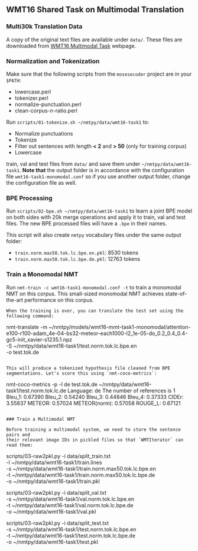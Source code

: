 WMT16 Shared Task on Multimodal Translation
---

### Multi30k Translation Data

A copy of the original text files are available under `data/`. These files are downloaded
from [WMT16 Multimodal Task](http://www.statmt.org/wmt16/multimodal-task.html) webpage.

### Normalization and Tokenization

Make sure that the following scripts from the `mosesecoder` project are in your `$PATH`:
  - lowercase.perl
  - tokenizer.perl
  - normalize-punctuation.perl
  - clean-corpus-n-ratio.perl

Run `scripts/01-tokenize.sh ~/nmtpy/data/wmt16-task1` to:

  - Normalize punctuations
  - Tokenize
  - Filter out sentences with length **&lt; 2** and **&gt; 50** (only for training corpus)
  - Lowercase

train, val and test files from `data/` and save them under `~/nmtpy/data/wmt16-task1`.
**Note that** the output folder is in accordance with the configuration file
`wmt16-task1-monomodal.conf` so if you use another output folder, change the configuration
file as well.

### BPE Processing

Run `scripts/02-bpe.sh ~/nmtpy/data/wmt16-task1` to learn a joint BPE model on both
sides with 20k merge operations and apply it to train, val and test files. The new BPE
processed files will have a `.bpe` in their names.

This script will also create `nmtpy` vocabulary files under the same output folder:
  - `train.norm.max50.tok.lc.bpe.en.pkl`: 8530 tokens 
  - `train.norm.max50.tok.lc.bpe.de.pkl`: 12763 tokens

### Train a Monomodal NMT

Run `nmt-train -c wmt16-task1-monomodal.conf -t` to train a monomodal NMT on this
corpus. This small-sized monomodal NMT achieves state-of-the-art performance on this corpus.

```
When the training is over, you can translate the test set using the following command:
```
nmt-translate -m ~/nmtpy/models/wmt16-mmt-task1-monomodal/attention-e100-r100-adam_4e-04-bs32-meteor-each1000-l2_1e-05-do_0.2_0.4_0.4-gc5-init_xavier-s1235.1.npz \
              -S ~/nmtpy/data/wmt16-task1/test.norm.tok.lc.bpe.en \
              -o test.tok.de
```

This will produce a tokenized hypothesis file cleaned from BPE segmentations. Let's score this using `nmt-coco-metrics`:

```
nmt-coco-metrics -p -l de test.tok.de ~/nmtpy/data/wmt16-task1/test.norm.tok.lc.de
Language: de
The number of references is 1
Bleu_1: 0.67390 Bleu_2: 0.54240 Bleu_3: 0.44846 Bleu_4: 0.37333 CIDEr: 3.55837 METEOR: 0.57024 METEOR(norm): 0.57058 ROUGE_L: 0.67121
```

### Train a Multimodal NMT

Before training a multimodal system, we need to store the sentence pairs and
their relevant image IDs in pickled files so that `WMTIterator` can read them:

```
scripts/03-raw2pkl.py -i data/split_train.txt \
                      -l ~/nmtpy/data/wmt16-task1/train.lines \
                      -s ~/nmtpy/data/wmt16-task1/train.norm.max50.tok.lc.bpe.en \
                      -t ~/nmtpy/data/wmt16-task1/train.norm.max50.tok.lc.bpe.de \
                      -o ~/nmtpy/data/wmt16-task1/train.pkl

scripts/03-raw2pkl.py -i data/split_val.txt \
                      -s ~/nmtpy/data/wmt16-task1/val.norm.tok.lc.bpe.en \
                      -t ~/nmtpy/data/wmt16-task1/val.norm.tok.lc.bpe.de \
                      -o ~/nmtpy/data/wmt16-task1/val.pkl

scripts/03-raw2pkl.py -i data/split_test.txt \
                      -s ~/nmtpy/data/wmt16-task1/test.norm.tok.lc.bpe.en \
                      -t ~/nmtpy/data/wmt16-task1/test.norm.tok.lc.bpe.de \
                      -o ~/nmtpy/data/wmt16-task1/test.pkl
```
